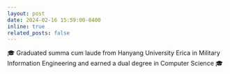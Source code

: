 ```yaml
---
layout: post
date: 2024-02-16 15:59:00-0400
inline: true
related_posts: false
---
```


🎓 Graduated summa cum laude from Hanyang University Erica in Military Information Engineering and earned a dual degree in Computer Science 🎓
